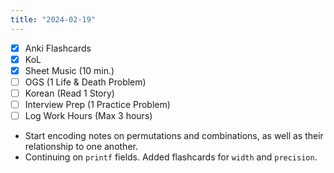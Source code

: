 ```yaml
---
title: "2024-02-19"
---
```


- [x] Anki Flashcards
- [x] KoL
- [x] Sheet Music (10 min.)
- [ ] OGS (1 Life & Death Problem)
- [ ] Korean (Read 1 Story)
- [ ] Interview Prep (1 Practice Problem)
- [ ] Log Work Hours (Max 3 hours)

* Start encoding notes on permutations and combinations, as well as their relationship to one another.
* Continuing on `printf` fields. Added flashcards for `width` and `precision`.